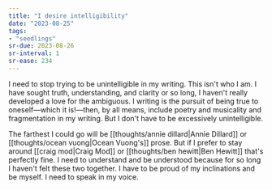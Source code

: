 ```yaml
---
title: "I desire intelligibility"
date: "2023-08-25"
tags:
- "seedlings"
sr-due: 2023-08-26
sr-interval: 1
sr-ease: 234
---
```


I need to stop trying to be unintelligible in my writing. This isn't who I am. I have sought truth, understanding, and clarity or so long, I haven't really developed a love for the ambiguous. I writing is the pursuit of being true to oneself—which it is!—then, by all means, include poetry and musicality and fragmentation in my writing. But I don't have to be excessively unintelligible.

The farthest I could go will be [[thoughts/annie dillard|Annie Dillard]] or [[thoughts/ocean vuong|Ocean Vuong's]] prose. But if I prefer to stay around [[craig mod|Craig Mod]] or [[thoughts/ben hewitt|Ben Hewitt]] that's perfectly fine. I need to understand and be understood because for so long I haven't felt these two together. I have to be proud of my inclinations and be myself. I need to speak in my voice.
